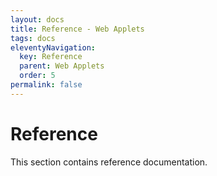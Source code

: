 ```yaml
---
layout: docs
title: Reference - Web Applets
tags: docs
eleventyNavigation:
  key: Reference
  parent: Web Applets
  order: 5
permalink: false
---
```


# Reference

This section contains reference documentation.

